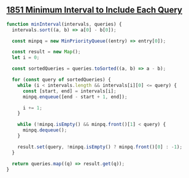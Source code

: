 ## [1851 Minimum Interval to Include Each Query](https://leetcode.com/problems/minimum-interval-to-include-each-query/description/)

<!-- notecardId: 1746128655963 -->

```js
function minInterval(intervals, queries) {
  intervals.sort((a, b) => a[0] - b[0]);

  const minpq = new MinPriorityQueue((entry) => entry[0]);

  const result = new Map();
  let i = 0;

  const sortedQueries = queries.toSorted((a, b) => a - b);

  for (const query of sortedQueries) {
    while (i < intervals.length && intervals[i][0] <= query) {
      const [start, end] = intervals[i];
      minpq.enqueue([end - start + 1, end]);

      i += 1;
    }

    while (!minpq.isEmpty() && minpq.front()[1] < query) {
      minpq.dequeue();
    }

    result.set(query, !minpq.isEmpty() ? minpq.front()[0] : -1);
  }

  return queries.map((q) => result.get(q));
}
```
